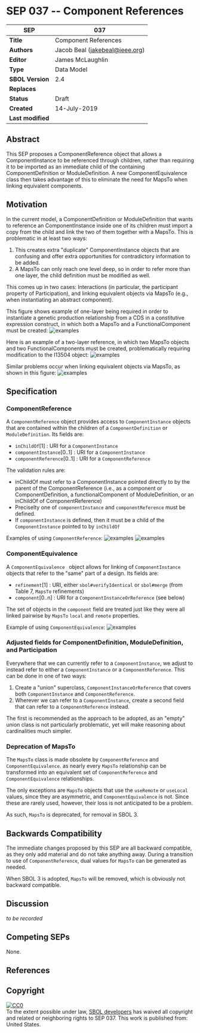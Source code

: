 SEP 037 -- Component References
===================================

SEP                     | 037
----------------------|--------------
**Title**                | Component References
**Authors**           | Jacob Beal (<jakebeal@ieee.org>)
**Editor**            | James  McLaughlin
**Type**               | Data Model
**SBOL Version** | 2.4
**Replaces**        | 
**Status**             | Draft
**Created**          | 14-July-2019
**Last modified**  | 

## Abstract

This SEP proposes a ComponentReference object that allows a ComponentInstance to be referenced through children, rather than requiring it to be imported as an immediate child of the containing ComponentDefinition or ModuleDefinition.  A new ComponentEquivalence class then takes advantage of this to eliminate the need for MapsTo when linking equivalent components.

## Motivation <a name='motivation'></a>

In the current model, a ComponentDefinition or ModuleDefinition that wants to reference an ComponentInstance inside one of its children must import a copy from the child and link the two of them together with a MapsTo.  This is problematic in at least two ways:

1. This creates extra "duplicate" ComponentInstance objects that are confusing and offer extra opportunities for contradictory information to be added.
2. A MapsTo can only reach one level deep, so in order to refer more than one layer, the child definition must be modified as well.

This comes up in two cases: Interactions (in particular, the participant property of Participation), and linking equivalent objects via MapsTo (e.g., when instantiating an abstract component).

This figure shows example of one-layer being required in order to instantiate a genetic production relationship from a CDS in a constitutive expression construct, in which both a MapsTo and a FunctionalComponent must be created:
![examples](images/sep_037_MapsTo_1layer.png)

Here is an example of a two-layer reference, in which two MapsTo objects and two FunctionalComponents must be created, problematically requiring modification to the I13504 object:
![examples](images/sep_037_MapsTo_2layer.png)

Similar problems occur when linking equivalent objects via MapsTo, as shown in this figure:
![examples](images/sep_037_MapsTo_equiv.png)

## Specification <a name='specification'></a>

### ComponentReference

A `ComponentReference` object provides access to `ComponentInstance` objects that are contained within the children of a `ComponentDefinition` or `ModuleDefinition`.  Its fields are:

- `inChildOf`[1] : URI for a `ComponentInstance`
- `componentInstance`[0..1] : URI for a `ComponentInstance`
- `componentReference`[0..1] : URI for a `ComponentReference`

The validation rules are:
- inChildOf must refer to a ComponentInstance pointed directly to by the parent of the ComponentReference (i.e., as a component or ComponentDefinition, a functionalComponent of ModuleDefinition, or an inChildOf of ComponentReference)
- Preciselty one of `componentInstance` and `componentReference` must be defined.
- If `componentInstance` is defined, then it must be a child of the `ComponentInstance` pointed to by `inChildOf`

Examples of using `ComponentReference`:
![examples](images/sep_037_Reference_1layer.png)
![examples](images/sep_037_Reference_2layer.png)


### ComponentEquivalence

A `ComponentEquivalence ` object allows for linking of `ComponentInstance` objects that refer to the "same" part of a design.  Its fields are:

- `refinement`[1] : URI, either `sbol#verifyIdentical` or `sbol#merge` (from Table 7, `MapsTo` refinements)
- `component`[0..n] : URI for a `ComponentInstanceOrReference` (see below)

The set of objects in the `component` field are treated just like they were all linked pairwise by `MapsTo` `local` and `remote` properties.

Example of using `ComponentEquivalence`:
![examples](images/sep_037_Reference_equiv.png)



### Adjusted fields for ComponentDefinition, ModuleDefinition, and Participation

Everywhere that we can currently refer to a `ComponentInstance`, we adjust to instead refer to either a `ComponentInstance` or a `ComponentReference`.  This can be done in one of two ways:

1. Create a "union" superclass, `ComponentInstanceOrReference` that covers both `ComponentInstance` and `ComponentReference`.
2. Wherever we can refer to a `ComponentInstance`, create a second field that can refer to a `ComponentReference` instead.

The first is recommended as the approach to be adopted, as an "empty" union class is not particularly problematic, yet will make reasoning about cardinalities much simpler.

### Deprecation of MapsTo

The `MapsTo` class is made obsolete by `ComponentReference` and `ComponentEquivalence`. as nearly every `MapsTo` relationship can be transformed into an equivalent set of `ComponentReference` and `ComponentEquivalence` relationships.

The only exceptions are `MapsTo` objects that use the `useRemote` or `useLocal` values, since they are asymmetric, and `ComponentEquivalence` is not.  Since these are rarely used, however, their loss is not anticipated to be a problem.

As such, `MapsTo` is deprecated, for removal in SBOL 3.

## Backwards Compatibility <a name='compatibility'></a>

The immediate changes proposed by this SEP are all backward compatible, as they only add material and do not take anything away.   During a transition to use of `ComponentReference`, dual values for `MapsTo` can be generated as needed.

When SBOL 3 is adopted, `MapsTo` will be removed, which is obviously not backward compatible.

## Discussion <a name='discussion'></a>

_to be recorded_

## Competing SEPs <a name='competing_seps'></a>

None.

References <a name='references'></a>
----------------

Copyright <a name='copyright'></a>
-------------

<p xmlns:dct="http://purl.org/dc/terms/" xmlns:vcard="http://www.w3.org/2001/vcard-rdf/3.0#">
  <a rel="license"
     href="http://creativecommons.org/publicdomain/zero/1.0/">
    <img src="http://i.creativecommons.org/p/zero/1.0/88x31.png" style="border-style: none;" alt="CC0" />
  </a>
  <br />
  To the extent possible under law,
  <a rel="dct:publisher"
     href="sbolstandard.org">
    <span property="dct:title">SBOL developers</span></a>
  has waived all copyright and related or neighboring rights to
  <span property="dct:title">SEP 037</span>.
This work is published from:
<span property="vcard:Country" datatype="dct:ISO3166"
      content="US" about="sbolstandard.org">
  United States</span>.
</p>


